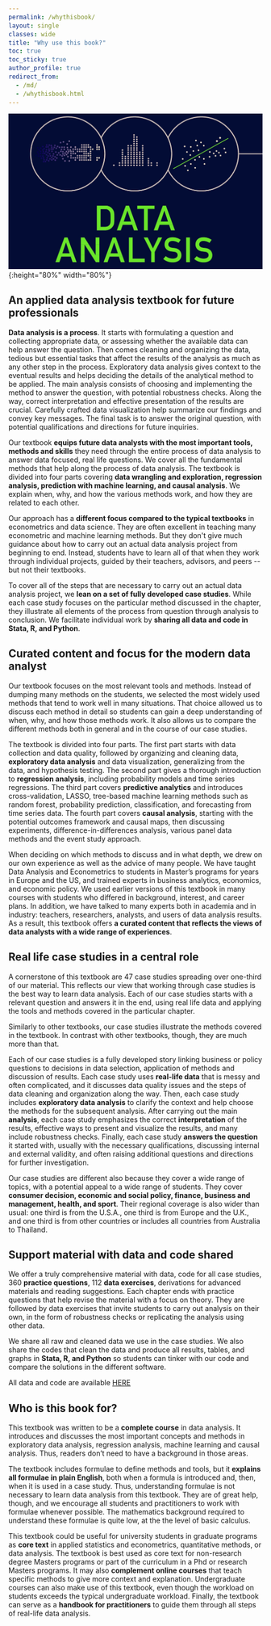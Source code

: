 ```yaml
---
permalink: /whythisbook/
layout: single
classes: wide
title: "Why use this book?"
toc: true
toc_sticky: true
author_profile: true
redirect_from:
  - /md/
  - /whythisbook.html
---
```



![textbook cover](/images/cover-title2.jpg){:height="80%" width="80%"}



## An applied data analysis textbook for future professionals

**Data analysis is a process**. It starts with formulating a question and collecting appropriate data, or assessing whether the available data can help answer the question. Then comes cleaning and organizing the data, tedious but essential tasks that affect the results of the analysis as much as any other step in the process. Exploratory data analysis gives context to the eventual results and helps deciding the details of the analytical method to be applied. The main analysis consists of choosing and implementing the method to answer the question, with potential robustness checks. Along the way, correct interpretation and effective presentation of the results are crucial. Carefully crafted data visualization help summarize our findings and convey key messages. The final task is to answer the original question, with potential qualifications and directions for future inquiries.

Our textbook **equips future data analysts with the most important tools, methods and skills** they need through the entire process of data analysis to answer data focused, real life questions. We cover all the fundamental methods that help along the process of data analysis. The textbook is divided into four parts covering **data wrangling and exploration, regression analysis, prediction with machine learning, and causal analysis**. We explain when, why, and how the various methods work, and how they are related to each other.

Our approach has a **different focus compared to the typical textbooks** in econometrics and data science. They are often excellent in teaching many econometric and machine learning methods. But they don't give much guidance about how to carry out an actual data analysis project from beginning to end. Instead, students have to learn all of that when they work through individual projects, guided by their teachers, advisors, and peers -- but not their textbooks.

To cover all of the steps that are necessary to carry out an actual data analysis project, we **lean on a set of fully developed case studies**. While each case study focuses on the particular method discussed in the chapter, they illustrate all elements of the process from question through analysis to conclusion. We facilitate individual work by **sharing all data and code in Stata, R, and Python**.



## Curated content and focus for the modern data analyst

Our textbook focuses on the most relevant tools and methods. Instead of dumping many methods on the students, we selected the most widely used methods that tend to work well in many situations. That choice allowed us to discuss each method in detail so students can gain a deep understanding of when, why, and how those methods work. It also allows us to compare the different methods both in general and in the course of our case studies.

The textbook is divided into four parts. The first part starts with data collection and data quality, followed by organizing and cleaning data, **exploratory data analysis** and data visualization, generalizing from the data, and hypothesis  testing. The second part gives a thorough introduction to **regression analysis**, including probability models and time series regressions. The third part covers **predictive analytics** and introduces cross-validation, LASSO, tree-based machine learning methods such as random forest, probability prediction, classification, and forecasting from time series data. The fourth part covers **causal analysis**, starting with the potential outcomes framework and causal maps, then discussing experiments, difference-in-differences analysis, various panel data methods and the event study approach.

When deciding on which methods to discuss and in what depth, we drew on our own experience as well as the advice of many people. We have taught Data Analysis and Econometrics to students in Master’s programs for years in Europe and the US, and trained experts in business analytics, economics, and economic policy. We used earlier versions of this textbook in many courses with students who differed in background, interest, and career plans. In addition, we have talked to many experts both in academia and in industry: teachers, researchers, analysts, and users of data analysis results. As a result, this textbook offers **a curated content that reflects the views of data analysts with a wide range of experiences**.


## Real life case studies in a central role

A cornerstone of this textbook are 47 case studies spreading over one-third of our material. This reflects our view that working through case studies is the best way to learn data analysis. Each of our case studies starts with a relevant question and answers it in the end, using real life data and applying the tools and methods covered in the particular chapter.

Similarly to other textbooks, our case studies illustrate the methods covered in the textbook. In contrast with other textbooks, though, they are much more than that.

Each of our case studies is a fully developed story linking business or policy questions to decisions in data selection, application of methods and discussion of results. Each case study uses **real-life data** that is messy and often complicated, and it discusses data quality issues and the steps of data cleaning and organization along the way. Then, each case study includes **exploratory data analysis** to clarify the context and help choose the methods for the subsequent analysis. After carrying out the main **analysis**, each case study emphasizes the correct **interpretation** of the results, effective ways to present and visualize the results, and many include robustness checks. Finally, each case study **answers the question** it started with, usually with the necessary qualifications, discussing internal and external validity, and often raising additional questions and directions for further investigation.

Our case studies are different also because they cover a wide range of topics, with a potential appeal to a wide range of students. They cover **consumer decision, economic and social policy, finance, business and management, health, and sport**. Their regional coverage is also wider than usual: one third is from the U.S.A., one third is from Europe and the U.K., and one third is from other countries or includes all countries from Australia to Thailand.


## Support material with data and code shared
We offer a truly comprehensive material with data, code for all case studies, 360 **practice questions**, 112 **data exercises**, derivations for advanced materials and reading suggestions. Each chapter ends with practice questions that help revise the material with a focus on theory. They are followed by data exercises that invite students to carry out analysis on their own, in the form of robustness checks or replicating the analysis using other data.

We share all raw and cleaned data we use in the case studies. We also share the codes that clean the data and produce all results, tables, and graphs in **Stata, R, and Python** so students can tinker with our code and compare the solutions in the different software.

All data and code are available [HERE](/data-and-code)

## Who is this book for?

This textbook was written to be a **complete course** in data analysis. It introduces and discusses the most important concepts and methods in exploratory data analysis, regression analysis, machine learning and causal analysis. Thus, readers don’t need to have a background in those areas.

The textbook includes formulae to define methods and tools, but it **explains all formulae in plain English**, both when a formula is introduced and, then, when it is used in a case study. Thus, understanding formulae is not necessary to learn data analysis from this textbook. They are of great help, though, and we encourage all students and practitioners to work with formulae whenever possible. The mathematics background required to understand these formulae is quite low, at the the level of basic calculus.

This textbook could be useful for university students in graduate programs as **core text** in applied statistics and econometrics, quantitative methods, or data analysis. The textbook is best used as core text for non-research degree Masters programs or part of the curriculum in a Phd or research Masters programs. It may also **complement online courses** that teach specific methods to give more context and explanation. Undergraduate courses can also make use of this textbook, even though the workload on students exceeds the typical undergraduate workload. Finally, the textbook can serve as a **handbook for practitioners** to guide them through all steps of real-life data analysis.
